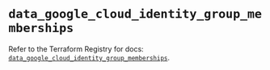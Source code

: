 # `data_google_cloud_identity_group_memberships`

Refer to the Terraform Registry for docs: [`data_google_cloud_identity_group_memberships`](https://registry.terraform.io/providers/hashicorp/google-beta/5.38.0/docs/data-sources/google_cloud_identity_group_memberships).

